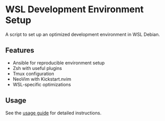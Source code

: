 # WSL Development Environment Setup

A script to set up an optimized development environment in WSL Debian.

## Features

- Ansible for reproducible environment setup
- Zsh with useful plugins
- Tmux configuration
- NeoVim with Kickstart.nvim
- WSL-specific optimizations

## Usage

See the [usage guide](docs/usage-guide.md) for detailed instructions.
